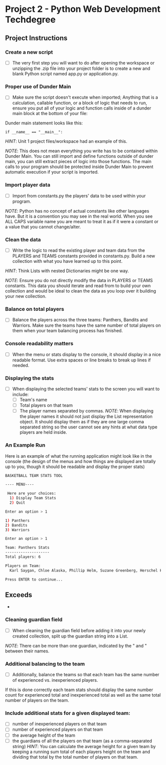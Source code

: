 # Project 2 - Python Web Development Techdegree

## Project Instructions

### Create a new script
- [ ] The very first step you will want to do after opening the workspace or unzipping the .zip file into your project folder is to create a new and blank Python script named app.py or application.py.

### Proper use of Dunder Main
- [ ] Make sure the script doesn't execute when imported; Anything that is a calculation, callable function, or a block of logic that needs to run, ensure you put all of your logic and function calls inside of a dunder main block at the bottom of your file:

Dunder main statement looks like this:

`if __name__ == "__main__":`

*HINT*: Unit 1 project files/workspace had an example of this.

*NOTE*: This does not mean everything you write has to be contained within Dunder Main. You can still import and define functions outside of dunder main, you can still extract pieces of logic into those functions. The main calls to your program should be protected inside Dunder Main to prevent automatic execution if your script is imported.

### Import player data
- [ ] Import from constants.py the players' data to be used within your program.

*NOTE*: Python has no concept of actual constants like other languages have. But it is a convention you may see in the real world. When you see ALL CAPS variable name you are meant to treat it as if it were a constant or a value that you cannot change/alter.

### Clean the data
- [ ] Write the logic to read the existing player and team data from the PLAYERS and TEAMS constants provided in constants.py. Build a new collection with what you have learned up to this point.

*HINT*: Think Lists with nested Dictionaries might be one way.

*NOTE*: Ensure you do not directly modify the data in PLAYERS or TEAMS constants. This data you should iterate and read from to build your own collection and would be ideal to clean the data as you loop over it building your new collection.

### Balance on total players
- [ ] Balance the players across the three teams: Panthers, Bandits and Warriors. Make sure the teams have the same number of total players on them when your team balancing process has finished.

### Console readability matters
- [ ] When the menu or stats display to the console, it should display in a nice readable format. Use extra spaces or line breaks to break up lines if needed.

### Displaying the stats
- [ ] When displaying the selected teams' stats to the screen you will want to include:
    - [ ] Team's name
    - [ ] Total players on that team
    - [ ] The player names separated by commas.
*NOTE*: When displaying the player names it should not just display the List representation object. It should display them as if they are one large comma separated string so the user cannot see any hints at what data type players are held inside.

### An Example Run
Here is an example of what the running application might look like in the console (the design of the menus and how things are displayed are totally up to you, though it should be readable and display the proper stats)

```bash
BASKETBALL TEAM STATS TOOL

---- MENU----

 Here are your choices:
  1) Display Team Stats
  2) Quit

Enter an option > 1

1) Panthers
2) Bandits
3) Warriors

Enter an option > 1

Team: Panthers Stats
--------------------
Total players: 6

Players on Team:
  Karl Saygan, Chloe Alaska, Phillip Helm, Suzane Greenberg, Herschel Krustofski, Joe Smith

Press ENTER to continue...
```

## Exceeds
-      
### Cleaning guardian field
- [ ] When cleaning the guardian field before adding it into your newly created collection, split up the guardian string into a List.

*NOTE*: There can be more than one guardian, indicated by the " and " between their names.

### Additional balancing to the team
- [ ] Additionally, balance the teams so that each team has the same number of experienced vs. inexperienced players.

If this is done correctly each team stats should display the same number count for experienced total and inexperienced total as well as the same total number of players on the team.

### Include additional stats for a given displayed team:
- [ ] number of inexperienced players on that team
- [ ] number of experienced players on that team
- [ ] the average height of the team
- [ ] the guardians of all the players on that team (as a comma-separated string)
*HINT*: You can calculate the average height for a given team by keeping a running sum total of each players height on the team and dividing that total by the total number of players on that team.